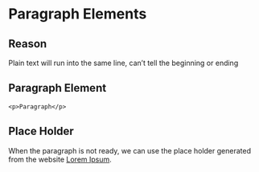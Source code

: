 # Paragraph Elements
## Reason
Plain text will run into the same line, can’t tell the beginning or ending

## Paragraph Element
```
<p>Paragraph</p>
```

## Place Holder
When the paragraph is not ready, we can use the place holder generated from the website [Lorem Ipsum](https://www.lipsum.com/).
